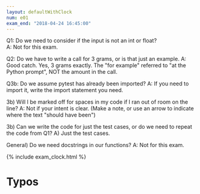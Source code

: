 ```yaml
---
layout: defaultWithClock
num: e01
exam_end: "2018-04-24 16:45:00"
---
```

Q1: Do we need to consider if the input is not an int or float?  
A: Not for this exam.

Q2: Do we have to write a call for 3 grams, or is that just an example.
A: Good catch.  Yes, 3 grams exactly.  The "for example" referred to "at the Python prompt", NOT the amount in the call.

Q3b: Do we assume pytest has already been imported?  A: If you need to import it, write the import statement you need.

3b) Will I be marked off for spaces in my code if I ran out of room on the line? A: Not if your intent is clear.  (Make a note, or use an arrow to indicate where the text "should have been")

3b) Can we write the code for just the test cases, or do we need to repeat the code from Q1? A) Just the test cases.

General) Do we need docstrings in our functions? A: Not for this exam.

{% include exam_clock.html %}

# Typos

<div style="display:none; clear:both;">
http://ucsb-cs8-s18.github.io/exam/e01/typos/
</div>
